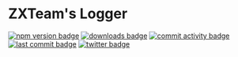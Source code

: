 # ZXTeam's Logger
[![npm version badge](https://img.shields.io/npm/v/@zxteam/logger.svg)](https://www.npmjs.com/package/@zxteam/logger)
[![downloads badge](https://img.shields.io/npm/dm/@zxteam/logger.svg)](https://www.npmjs.org/package/@zxteam/logger)
[![commit activity badge](https://img.shields.io/github/commit-activity/m/zxteamorg/node.logger)](https://github.com/zxteamorg/node.logger/pulse)
[![last commit badge](https://img.shields.io/github/last-commit/zxteamorg/node.logger)](https://github.com/zxteamorg/node.logger/graphs/commit-activity)
[![twitter badge](https://img.shields.io/twitter/follow/zxteamorg?style=social&logo=twitter)](https://twitter.com/zxteamorg)
